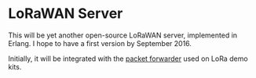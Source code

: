 # LoRaWAN Server

This will be yet another open-source LoRaWAN server, implemented in Erlang. I hope to have a first version by September 2016.

Initially, it will be integrated with the [packet forwarder](https://github.com/Lora-net/packet_forwarder) used on LoRa demo kits.
